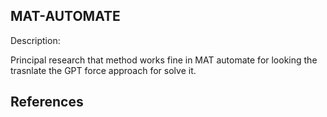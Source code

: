 ## MAT-AUTOMATE 

Description:

Principal research that method works fine in MAT automate for looking the trasnlate the GPT force approach for solve it.




## References 


